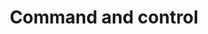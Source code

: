 ---
layout: page
title: Command and control
category: themes
permalink: /themes/command_and_control
---